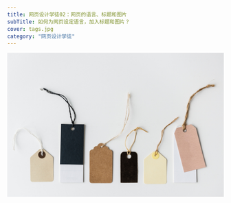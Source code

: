 ```yaml
---
title: 网页设计学徒02：网页的语言、标题和图片
subTitle: 如何为网页设定语言，加入标题和图片？
cover: tags.jpg
category: "网页设计学徒"
---
```


![VS Code编辑器](tags.jpg)

